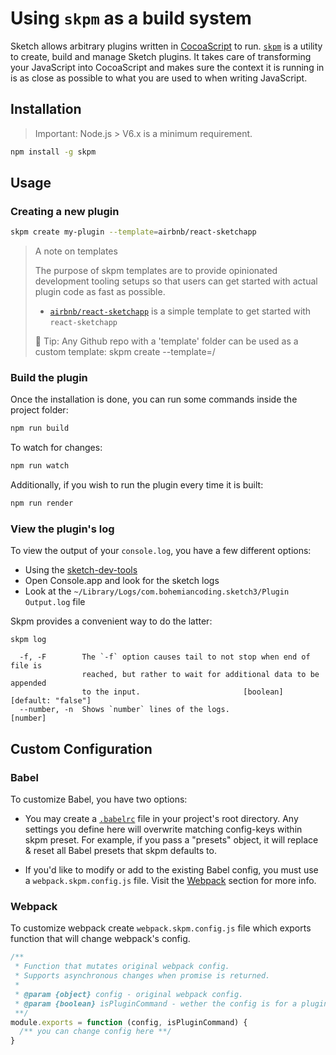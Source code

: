 # Using `skpm` as a build system

Sketch allows arbitrary plugins written in [CocoaScript](http://developer.sketchapp.com/guides/cocoascript) to run. [`skpm`](https://github.com/skpm/skpm) is a utility to create, build and manage Sketch plugins. It takes care of transforming your JavaScript into CocoaScript and makes sure the context it is running in is as close as possible to what you are used to when writing JavaScript.

## Installation

> Important: Node.js > V6.x is a minimum requirement.

```bash
npm install -g skpm
```

## Usage

### Creating a new plugin

```bash
skpm create my-plugin --template=airbnb/react-sketchapp
```

> A note on templates
>
> The purpose of skpm templates are to provide opinionated development tooling setups so that users can get started with actual plugin code as fast as possible.
>
> * [`airbnb/react-sketchapp`](https://github.com/airbnb/react-sketchapp) is a simple template to get started with `react-sketchapp`
>
> 💁 Tip: Any Github repo with a 'template' folder can be used as a custom template: skpm create <project-name> --template=<username>/<repository>

### Build the plugin

Once the installation is done, you can run some commands inside the project folder:

```bash
npm run build
```

To watch for changes:

```bash
npm run watch
```

Additionally, if you wish to run the plugin every time it is built:

```bash
npm run render
```

### View the plugin's log

To view the output of your `console.log`, you have a few different options:

* Using the [sketch-dev-tools](https://github.com/skpm/sketch-dev-tools)
* Open Console.app and look for the sketch logs
* Look at the `~/Library/Logs/com.bohemiancoding.sketch3/Plugin Output.log` file

Skpm provides a convenient way to do the latter:

```
skpm log

  -f, -F        The `-f` option causes tail to not stop when end of file is
                reached, but rather to wait for additional data to be appended
                to the input.                       [boolean] [default: "false"]
  --number, -n  Shows `number` lines of the logs.                       [number]
```

## Custom Configuration

### Babel

To customize Babel, you have two options:

* You may create a [`.babelrc`](https://babeljs.io/docs/usage/babelrc) file in your project's root directory. Any settings you define here will overwrite matching config-keys within skpm preset. For example, if you pass a "presets" object, it will replace & reset all Babel presets that skpm defaults to.

* If you'd like to modify or add to the existing Babel config, you must use a `webpack.skpm.config.js` file. Visit the [Webpack](#webpack) section for more info.

### Webpack

To customize webpack create `webpack.skpm.config.js` file which exports function that will change webpack's config.

```js
/**
 * Function that mutates original webpack config.
 * Supports asynchronous changes when promise is returned.
 *
 * @param {object} config - original webpack config.
 * @param {boolean} isPluginCommand - wether the config is for a plugin command or a resource
 **/
module.exports = function (config, isPluginCommand) {
  /** you can change config here **/
}
```
